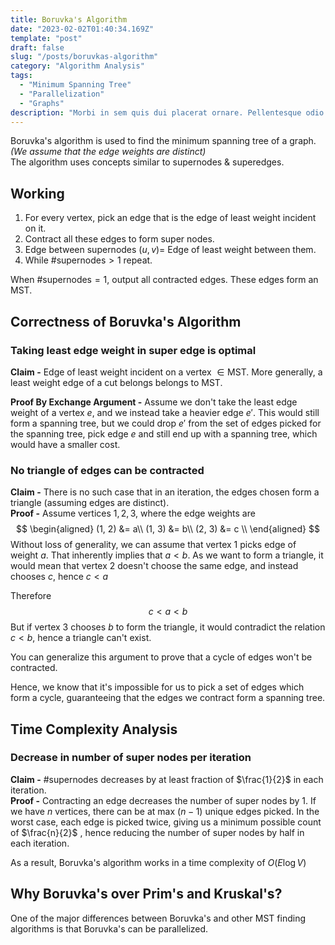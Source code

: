 ```yaml
---
title: Boruvka's Algorithm
date: "2023-02-02T01:40:34.169Z"
template: "post"
draft: false
slug: "/posts/boruvkas-algorithm"
category: "Algorithm Analysis"
tags:
  - "Minimum Spanning Tree"
  - "Parallelization"
  - "Graphs"
description: "Morbi in sem quis dui placerat ornare. Pellentesque odio nisi, euismod in, pharetra a, ultricies in, diam. Sed arcu. Cras consequat."
---
```

Boruvka's algorithm is used to find the minimum spanning tree of a graph.\
*(We assume that the edge weights are distinct)*\
The algorithm uses concepts similar to supernodes & superedges.
## Working
1. For every vertex, pick an edge that is the edge of least weight incident on it.
2. Contract all these edges to form super nodes.
3. Edge between supernodes $(u, v) =$  Edge of least weight between them.
4. While $\#\text{supernodes} > 1$ repeat.

When $\#\text{supernodes} = 1$, output all contracted edges. These edges form an MST.
## Correctness of Boruvka's Algorithm
### Taking least edge weight in super edge is optimal
**Claim -** Edge of least weight incident on a vertex $\in \text{MST}$. More generally, a least weight edge of a cut belongs belongs to MST.

**Proof By Exchange Argument -** Assume we don't take the least edge weight of a vertex $e$, and we instead take a heavier edge $e'$. This would still form a spanning tree, but we could drop $e'$ from the set of edges picked for the spanning tree, pick edge $e$ and still end up with a spanning tree, which would have a smaller cost.
### No triangle of edges can be contracted
**Claim -** There is no such case that in an iteration, the edges chosen form a triangle (assuming edges are distinct).\
**Proof -** Assume vertices $1, 2, 3$, where the edge weights are
$$
\begin{aligned}
(1, 2) &= a\\
(1, 3) &= b\\
(2, 3) &= c \\
\end{aligned}
$$
Without loss of generality, we can assume that vertex $1$ picks edge of weight $a$. That inherently implies that $a < b$. As we want to form a triangle, it would mean that vertex $2$ doesn't choose the same edge, and instead chooses $c$, hence $c < a$

Therefore
$$c < a < b$$
But if vertex 3 chooses $b$ to form the triangle, it would contradict the relation $c < b$, hence a triangle can't exist.

You can generalize this argument to prove that a cycle of edges won't be contracted.

Hence, we know that it's impossible for us to pick a set of edges which form a cycle, guaranteeing that the edges we contract form a spanning tree.
## Time Complexity Analysis
### Decrease in number of super nodes per iteration
**Claim -** $\#\text{supernodes}$ decreases by at least fraction of $\frac{1}{2}$ in each iteration.\
**Proof -** Contracting an edge decreases the number of super nodes by $1$. If we have $n$ vertices, there can be at max $(n - 1)$ unique edges picked. In the worst case, each edge is picked twice, giving us a minimum possible count of $\frac{n}{2}$ , hence reducing the number of super nodes by half in each iteration.

As a result, Boruvka's algorithm works in a time complexity of $O(E \log V)$

## Why Boruvka's over Prim's and Kruskal's?
One of the major differences between Boruvka's and other MST finding algorithms is that Boruvka's can be parallelized.
